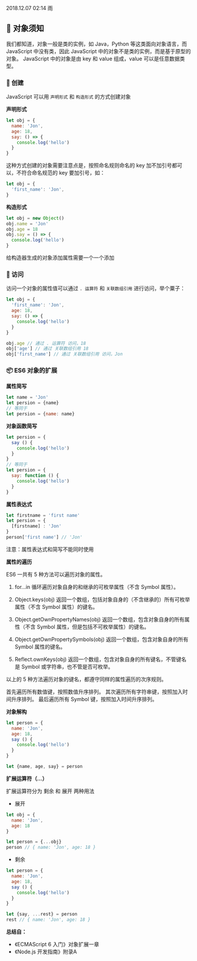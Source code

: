 2018.12.07 02:14 雨

## 🍔 对象须知

我们都知道，对象一般是类的实例，如 Java，Python 等这类面向对象语言，而 JavaScript 中没有类，因此 JavaScript 中的对象不是类的实例，而是基于原型的对象。
JavaScript 中的对象是由 key 和 value 组成，value 可以是任意数据类型。

### 🔨 创建

JavaScript 可以用 `声明形式` 和 `构造形式` 的方式创建对象

**声明形式**

```JavaScript
let obj = {
  name: 'Jon',
  age: 18,
  say: () => {
    console.log('hello')
  }
}
```

这种方式创建的对象需要注意点是，按照命名规则命名的 key 加不加引号都可以，不符合命名规范的 key 要加引号，如：

```JavaScript
let obj = {
  'first_name': 'Jon',
}
```

**构造形式**

```JavaScript
let obj = new Object()
obj.name = 'Jon'
obj.age = 18
obj.say = () => {
  console.log('hello')
}
```

给构造器生成的对象添加属性需要一个一个添加

### 🔦 访问

访问一个对象的属性值可以通过 `. 运算符` 和 `关联数组引用` 进行访问，举个粟子：

```JavaScript
let obj = {
  'first_name': 'Jon',
  age: 18,
  say: () => {
    console.log('hello')
  }
}

obj.age // 通过 . 运算符 访问，18
obj['age'] // 通过 关联数组引用 18
obj['first_name'] // 通过 关联数组引用 访问，Jon
```

### 📦 ES6 对象的扩展

**属性简写**

```JavaScript
let name = 'Jon'
let persion = {name}
// 等同于
let persion = {name: name}
```

**对象函数简写**

```JavaScript
let persion = {
  say () {
    console.log('hello')
  }
}
// 等同于
let persion = {
  say: function () {
    console.log('hello')
  }
}
```

**属性表达式**

```JavaScript
let firstname = 'first name'
let persion = {
  [firstname] : 'Jon'
}
person['first name'] // 'Jon'
```

注意：属性表达式和简写不能同时使用

**属性的遍历**

ES6 一共有 5 种方法可以遍历对象的属性。

1. for...in 循环遍历对象自身的和继承的可枚举属性（不含 Symbol 属性）。

2. Object.keys(obj) 返回一个数组，包括对象自身的（不含继承的）所有可枚举属性（不含 Symbol 属性）的键名。

3. Object.getOwnPropertyNames(obj) 返回一个数组，包含对象自身的所有属性（不含 Symbol 属性，但是包括不可枚举属性）的键名。

4. Object.getOwnPropertySymbols(obj) 返回一个数组，包含对象自身的所有 Symbol 属性的键名。

5. Reflect.ownKeys(obj) 返回一个数组，包含对象自身的所有键名，不管键名是 Symbol 或字符串，也不管是否可枚举。

以上的 5 种方法遍历对象的键名，都遵守同样的属性遍历的次序规则。

首先遍历所有数值键，按照数值升序排列。
其次遍历所有字符串键，按照加入时间升序排列。
最后遍历所有 Symbol 键，按照加入时间升序排列。

**对象解构**

```JavaScript
let person = {
  name: 'Jon',
  age: 18,
  say () {
    console.log('hello')
  }
}

let {name, age, say} = person
```

**扩展运算符（...）**

扩展运算符分为 剩余 和 展开 两种用法

- 展开

```JavaScript
let obj = {
  name: 'Jon',
  age: 18
}

let person = {...obj}
person // { name: 'Jon', age: 18 }
```

- 剩余

```JavaScript
let person = {
  name: 'Jon',
  age: 18,
  say () {
    console.log('hello')
  }
}

let {say, ...rest} = person
rest // { name: 'Jon', age: 18 }

```

**总结自：**

- 《ECMAScript 6 入门》对象扩展一章
- 《Node.js 开发指南》附录A
